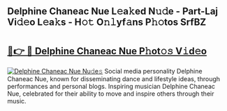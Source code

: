 ## Delphine Chaneac Nue L𝚎a𝚔ed N𝚞𝚍e - Part-Laj Vi𝚍𝚎o L𝚎a𝚔s - H𝚘𝚝 O𝚗𝚕yf𝚊ns P𝚑𝚘tos SrfBZ

# <h2><a href="http://kf3cjrp.oniu.top/?m=Delphine+Chaneac+Nue">🔗👉 🔴 Delphine Chaneac Nue P𝚑ot𝚘𝚜 V𝚒d𝚎o</a></h2>

[![Delphine Chaneac Nue Nu𝚍e𝚜](https://i.imgur.com/0qMVB7G.gif)](http://kf3cjrp.oniu.top/?m=Delphine+Chaneac+Nue)
Social media personality Delphine Chaneac Nue, known for disseminating dance and lifestyle ideas, through performances and personal blogs. Inspiring musician Delphine Chaneac Nue, celebrated for their ability to move and inspire others through their music.  
